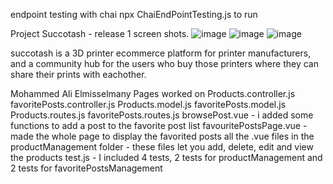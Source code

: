 endpoint testing with chai 
npx ChaiEndPointTesting.js
to run 

Project Succotash - release 1 screen shots.
![image](https://github.com/KyleRichards94/fantastic-octo-succotash/assets/122703065/f499a136-44b1-48aa-a27f-40986d8ba463)
![image](https://github.com/KyleRichards94/fantastic-octo-succotash/assets/122703065/47e88fc2-a5e5-4ebf-a10b-7f0c6ede2221)
![image](https://github.com/KyleRichards94/fantastic-octo-succotash/assets/122703065/07deddb4-fdac-4336-918e-2344854597d5)

succotash is a 3D printer ecommerce platform for printer manufacturers, and a community hub for the users who buy those printers where they can share their prints with eachother.

Mohammed Ali Elmisselmany Pages worked on
Products.controller.js
favoritePosts.controller.js
Products.model.js
favoritePosts.model.js
Products.routes.js
favoritePosts.routes.js
browsePost.vue - i added some functions to add a post to the favorite post list
favouritePostsPage.vue - made the whole page to display the favorited posts
all the .vue files in the productManagement folder - these files let you add, delete, edit and view the products
test.js - I included 4 tests, 2 tests for productManagement and 2 tests for favoritePostsManagement


